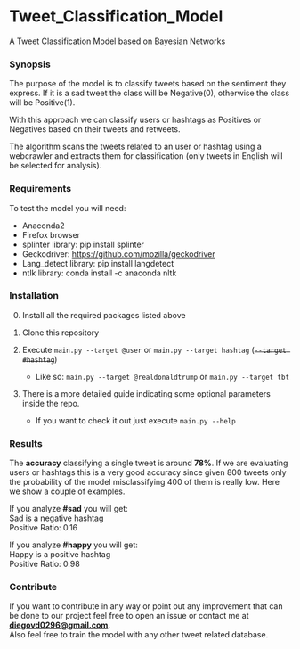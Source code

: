 # Tweet_Classification_Model
A Tweet Classification Model based on Bayesian Networks

### Synopsis
The purpose of the model is to classify tweets based on the sentiment they express. If it is a sad tweet the class will be Negative(0), otherwise the class will be Positive(1).

With this approach we can classify users or hashtags as Positives or Negatives based on their tweets and retweets. 

The algorithm scans the tweets related to an user or hashtag using a webcrawler and extracts them for classification (only tweets in English will be selected for analysis).

### Requirements
To test the model you will need:
- Anaconda2
- Firefox browser 
- splinter library: pip install splinter  
- Geckodriver: https://github.com/mozilla/geckodriver  
- Lang_detect library: pip install langdetect  
- ntlk library: conda install -c anaconda nltk   

### Installation
0. Install all the required packages listed above
1. Clone this repository
2. Execute `main.py --target @user` or `main.py --target hashtag` (~~`--target #hashtag`~~)
      - Like so: `main.py --target @realdonaldtrump` or `main.py --target tbt`
  

3. There is a more detailed guide indicating some optional parameters inside the repo.
    * If you want to check it out just execute `main.py --help`
    
    
### Results
The **accuracy** classifying a single tweet is around **78%**. If we are evaluating users or hashtags this is a very good accuracy since given 800 tweets only the probability of the model misclassifying 400 of them is really low. Here we show a couple of examples. 

If you analyze **#sad** you will get:  
Sad is a negative hashtag   
Positive Ratio: 0.16  

If you analyze **#happy** you will get:  
Happy is a positive hashtag  
Positive Ratio: 0.98

### Contribute
If you want to contribute in any way or point out any improvement that can be done to our project feel free to open an issue or contact me at **diegovd0296@gmail.com**.   
Also feel free to train the model with any other tweet related database.
